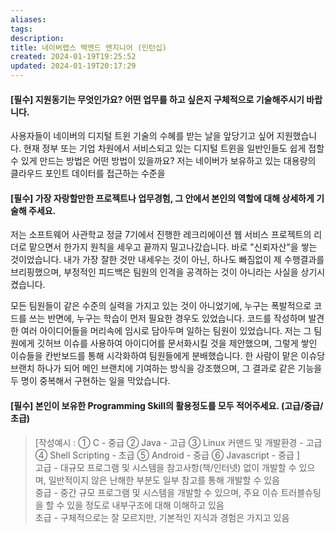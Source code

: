 ```yaml
---
aliases: 
tags: 
description:
title: 네이버랩스 백엔드 엔지니어 (인턴십)
created: 2024-01-19T19:25:52
updated: 2024-01-19T20:17:29
---
```


#### \[필수] 지원동기는 무엇인가요? 어떤 업무를 하고 싶은지 구체적으로 기술해주시기 바랍니다.

사용자들이 네이버의 디지털 트윈 기술의 수혜를 받는 날을 앞당기고 싶어 지원했습니다. 현재 정부 또는 기업 차원에서 서비스되고 있는 디지털 트윈을 일반인들도 쉽게 접할 수 있게 만드는 방법은 어떤 방법이 있을까요? 저는 네이버가 보유하고 있는 대용량의 클라우드 포인트 데이터를 접근하는 수준을 

#### \[필수] 가장 자랑할만한 프로젝트나 업무경험, 그 안에서 본인의 역할에 대해 상세하게 기술해 주세요.

저는 소프트웨어 사관학교 정글 7기에서 진행한 레크리에이션 웹 서비스 프로젝트의 리더로 맡으면서 한가지 원칙을 세우고 끝까지 밀고나갔습니다. 바로 "신뢰자산"을 쌓는 것이었습니다. 내가 가장 잘한 것만 내세우는 것이 아닌, 하나도 빠짐없이 제 수행결과를 브리핑했으며, 부정적인 피드백은 팀원의 인격을 공격하는 것이 아니라는 사실을 상기시켰습니다. 

모든 팀원들이 같은 수준의 실력을 가지고 있는 것이 아니었기에, 누구는 폭발적으로 코드를 쓰는 반면에, 누구는 학습이 먼저 필요한 경우도 있었습니다. 코드를 작성하며 발견한 여러 아이디어들을 머리속에 임시로 담아두며 일하는 팀원이 있었습니다. 저는 그 팀원에게 깃허브 이슈를 사용하여 아이디어를 문서화시킬 것을 제안했으며, 그렇게 쌓인 이슈들을 칸반보드를 통해 시각화하여 팀원들에게 분배했습니다. 한 사람이 맡은 이슈당 브랜치 하나가 되어 메인 브랜치에 기여하는 방식을 강조했으며, 그 결과로 같은 기능을 두 명이 중복해서 구현하는 일을 막았습니다.

#### \[필수] 본인이 보유한 Programming Skill의 활용정도를 모두 적어주세요. (고급/중급/초급)   

> \[작성예시 : ① C - 중급 ② Java - 고급 ③ Linux 커맨드 및 개발환경 - 고급 ④ Shell Scripting - 초급 ⑤ Android - 중급 ⑥ Javascript - 중급 ]  
> 고급 - 대규모 프로그램 및 시스템을 참고사항(책/인터넷) 없이 개발할 수 있으며, 일반적이지 않은 난해한 부분도 일부 참고를 통해 개발할 수 있음  
> 중급 - 중간 규모 프로그램 및 시스템을 개발할 수 있으며, 주요 이슈 트러블슈팅을 할 수 있을 정도로 내부구조에 대해 이해하고 있음  
> 초급 - 구체적으로는 잘 모르지만, 기본적인 지식과 경험은 가지고 있음

